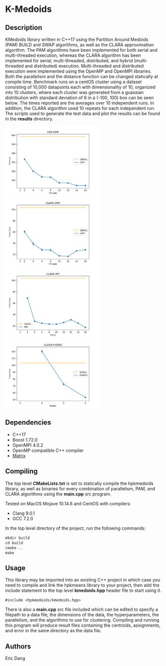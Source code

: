 # K-Medoids

## Description
KMedoids library written in C++17 using the Partition Around Medoids (PAM) BUILD and SWAP algorithms, as well as the CLARA approximation algorithm. The PAM algorithms have been implemented for both serial and multi-threaded execution, whereas the CLARA algorithm has been implemented for serial, multi-threaded, distributed, and hybrid (multi-threaded and distributed) execution. Multi-threaded and distributed execution were implemented using the OpenMP and OpenMPI libraries. Both the parallelism and the distance function can be changed statically at compile time. Benchmark runs on a centOS cluster using a dataset consisting of 10,000 datapoints each with dimensionality of 10, organized into 10 clusters, where each cluster was generated from a guassian distribution with standard deviation of 6 in a (-100, 100) box can be seen below. The times reported are the averages over 10 independent runs. In addition, the CLARA algorithm used 10 repeats for each independent run. The scripts used to generate the test data and plot the results can be found in the __results__ directory.

<div>
<img src="results/plots/omp_pam.png" width="300"/>
<img src="results/plots/omp_clara.png" width="300"/>
<img src="results/plots/mpi_clara.png" width="300"/>
<img src="results/plots/hybrid_clara.png" width="300"/>
</div>

## Dependencies
- C++17
- Boost 1.72.0
- OpenMPI 4.0.2
- OpenMP compatible C++ compiler
- [Matrix](https://github.com/e-dang/Matrix)


## Compiling
The top level __CMakeLists.txt__ is set to statically compile the hpkmedoids library, as well as binaries for every combination of parallelism, PAM, and CLARA algorithms using the __main.cpp__ src program.

Tested on MacOS Mojave 10.14.6 and CentOS with compilers:
- Clang 9.0.1
- GCC 7.2.0

In the top level directory of the project, run the following commands:
```
mkdir build
cd build
cmake ..
make
```

## Usage
This library may be imported into an existing C++ project in which case you need to compile and link the hpkmeans library to your project, then add the include statement to the top level __kmedoids.hpp__ header file to start using it.
```
#include <hpkmedoids/kmedoids.hpp>
```

There is also a __main.cpp__ src file included which can be edited to specify a filepath to a data file, the dimensions of the data, the hyperparameters, the parallelism, and the algorithms to use for clustering. Compiling and running this program will produce result files containing the centroids, assignments, and error in the same directory as the data file.

## Authors
Eric Dang